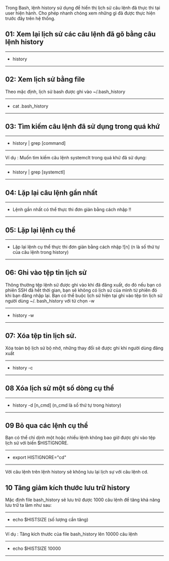 
Trong Bash, lệnh history sử dụng để hiển thị lịch sử câu lệnh đã thực thi tại user hiện hành. Cho phép nhanh chóng xem những gì đã được thực hiện trước đây trên hệ thống.

## 01: Xem lại lịch sử các câu lệnh đã gõ bằng câu lệnh history

---
- history
---

## 02: Xem lịch sử bằng file

Theo mặc định, lịch sử bash được ghi vào ~/.bash_history

---
- cat .bash_history
---

## 03: Tìm kiếm câu lệnh đã sử dụng trong quá khứ


---
- history | grep [command]
---

Ví dụ : Muốn tìm kiếm câu lệnh systemclt trong quá khứ đã sử dụng:

---
- history | grep [systemctl]
---

## 04: Lặp lại câu lệnh gần nhất

---
- Lệnh gần nhất có thể thực thi đơn giản bằng cách nhập !!
---

## 05: Lặp lại lệnh cụ thể

---
- Lặp lại lệnh cụ thể thực thi đơn giản bằng cách nhập ![n] (n là số thứ tự của câu lệnh trong history)
---

## 06: Ghi vào tệp tin lịch sử

Thông thường tệp lệnh sử được ghi vào khi đã đăng xuất, do đó nếu bạn có phiên SSH đã hết thời gian, bạn sẽ không có lịch sử của mình từ phiên đó khi bạn đăng nhập lại. Bạn có thể buộc lịch sử hiện tại ghi vào tệp tin lịch sử người dùng ~/. bash_history với từ chọn -w

---
- history -w
 ---
## 07: Xóa tệp tin lịch sử.

Xóa toàn bộ lịch sử bộ nhớ, những thay đổi sẽ được ghi khi người dùng đăng xuất

---
- history -c
---
## 08 Xóa lịch sử một số dòng cụ thể

---
- history -d [n_cmd] (n_cmd là số thứ tự trong history)
---

## 09 Bỏ qua các lệnh cụ thể

Bạn có thể chỉ dịnh một hoặc nhiều lệnh không bao giờ được ghi vào tệp lịch sử với biến $HISTIGNORE.

---
- export HISTIGNORE="cd"
---

Với câu lệnh trên lệnh history sẽ không lưu lại lịch sự với câu lệnh cd.

## 10 Tăng giảm kích thước lưu trữ history

Mặc định file bash_history sẽ lưu trữ được 1000 câu lệnh để tăng khả năng lưu trữ ta làm như sau:

---
- echo $HISTSIZE (số lượng cần tăng)
---

Ví dụ : Tăng kích thước của file bash_history lên 10000 câu lệnh

---
- echo $HISTSIZE 10000
---








